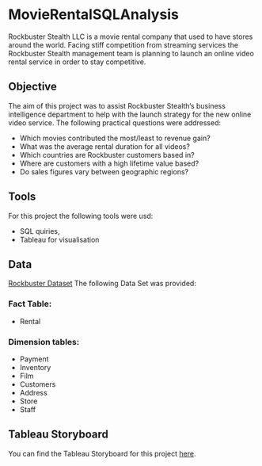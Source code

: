 # MovieRentalSQLAnalysis
Rockbuster Stealth LLC is a movie rental company that used to have stores around the
world. Facing stiff competition from streaming services the Rockbuster Stealth
management team is planning to launch an online video rental service in order to stay competitive.
## Objective
The aim of this project was to assist Rockbuster Stealth’s business intelligence
department to help with the launch strategy for the new online video service.
The following practical questions were addressed:
* Which movies contributed the most/least to revenue gain?
* What was the average rental duration for all videos?
* Which countries are Rockbuster customers based in?
* Where are customers with a high lifetime value based?
* Do sales figures vary between geographic regions?

## Tools
For this project the following tools were usd:
* SQL quiries,
* Tableau for visualisation

## Data
[Rockbuster Dataset](http://www.postgresqltutorial.com/wp-content/uploads/2019/05/dvdrental.zip)
The following Data Set was provided:
### Fact Table:
* Rental
### Dimension tables:
* Payment
* Inventory
* Film
* Customers
* Address
* Store
* Staff

## Tableau Storyboard
You can find the Tableau Storyboard for this project [here](https://public.tableau.com/app/profile/ruzanna.sargsyan/viz/Rockbuster_movie_rental_final/Story1?publish=yes![image](https://github.com/Ruzanna-Sar/MovieRentalSQLAnalysis/assets/145699655/ee99eaa4-cefe-4f3a-a75b-0a9acef9703d)
).
